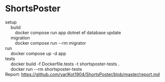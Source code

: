 # ShortsPoster
setup\
&emsp;    build\
&emsp;&emsp;        docker compose run app dotnet ef database update\
&emsp;    migration\
&emsp;&emsp;        docker compose run --rm migrator\
run\
&emsp;    docker compose up -d app\
tests\
&emsp; docker build -f Dockerfile.tests -t shortsposter-tests .\
&emsp; docker run --rm shortsposter-tests\
Report:
https://github.com/yarlKot1904/ShortsPoster/blob/master/report.md
